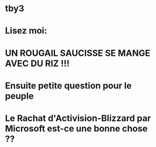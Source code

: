 # tby3 
# Lisez moi:
# UN ROUGAIL SAUCISSE SE MANGE AVEC DU RIZ !!!
# Ensuite petite question pour le peuple
# Le Rachat d'Activision-Blizzard par Microsoft est-ce une bonne chose ?? 